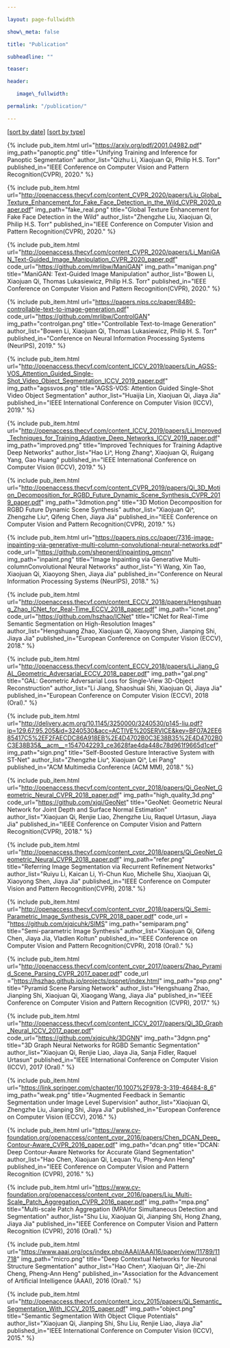 ```yaml
---

layout: page-fullwidth

show\_meta: false

title: "Publication"

subheadline: ""

teaser: 

header:

   image\_fullwidth: 

permalink: "/publication/"

---
```


[[sort by date][1]]	[[sort by type][2]]

 {%  include pub_item.html 
    url="https://arxiv.org/pdf/2001.04982.pdf"
    img_path="panoptic.png"
    title="Unifying Training and Inference for Panoptic Segmentation" 
    author_list="Qizhu Li, Xiaojuan Qi, Philip H.S. Torr"
    published_in="IEEE Conference on Computer Vision and Pattern Recognition(CVPR), 2020."
%} 

{%  include pub_item.html 
    url="http://openaccess.thecvf.com/content_CVPR_2020/papers/Liu_Global_Texture_Enhancement_for_Fake_Face_Detection_in_the_Wild_CVPR_2020_paper.pdf"
    img_path="fake_real.png"
    title="Global Texture Enhancement for Fake Face Detection in the Wild" 
    author_list="Zhengzhe Liu, Xiaojuan Qi, Philip H.S. Torr"
    published_in="IEEE Conference on Computer Vision and Pattern Recognition(CVPR), 2020."
%} 

{%  include pub_item.html 
    url="http://openaccess.thecvf.com/content_CVPR_2020/papers/Li_ManiGAN_Text-Guided_Image_Manipulation_CVPR_2020_paper.pdf"
    code_url="https://github.com/mrlibw/ManiGAN"
    img_path="manigan.png"
    title="ManiGAN: Text-Guided Image Manipulation" 
    author_list="Bowen Li, Xiaojuan Qi, Thomas Lukasiewicz, Philip H.S. Torr"
    published_in="IEEE Conference on Computer Vision and Pattern Recognition(CVPR), 2020."
%}

{%  include pub_item.html 
    url="https://papers.nips.cc/paper/8480-controllable-text-to-image-generation.pdf"
    code_url="https://github.com/mrlibw/ControlGAN"
    img_path="controlgan.png"
    title="Controllable Text-to-Image Generation" 
    author_list="Bowen Li, Xiaojuan Qi, Thomas Lukasiewicz, Philip H. S. Torr"
    published_in="Conference on Neural Information Processing Systems (NeurIPS), 2019."
%}

{%  include pub_item.html 
    url="http://openaccess.thecvf.com/content_ICCV_2019/papers/Lin_AGSS-VOS_Attention_Guided_Single-Shot_Video_Object_Segmentation_ICCV_2019_paper.pdf"
    img_path="agssvos.png"
    title="AGSS-VOS: Attention Guided Single-Shot Video Object Segmentation" 
    author_list="Huaijia Lin, Xiaojuan Qi, Jiaya Jia"
    published_in="IEEE International Conference on Computer Vision (ICCV), 2019."
%}


{%  include pub_item.html 
    url="http://openaccess.thecvf.com/content_ICCV_2019/papers/Li_Improved_Techniques_for_Training_Adaptive_Deep_Networks_ICCV_2019_paper.pdf"
    img_path="improved.png"
    title="Improved Techniques for Training Adaptive Deep Networks" 
    author_list="Hao Li^, Hong Zhang^, Xiaojuan Qi, Ruigang Yang, Gao Huang"
    published_in="IEEE International Conference on Computer Vision (ICCV), 2019."
%}

{%  include pub_item.html 
    url="http://openaccess.thecvf.com/content_CVPR_2019/papers/Qi_3D_Motion_Decomposition_for_RGBD_Future_Dynamic_Scene_Synthesis_CVPR_2019_paper.pdf"
    img_path="3dmotion.png"
    title="3D Motion Decomposition for RGBD Future Dynamic Scene Synthesis" 
    author_list="Xiaojuan Qi^, Zhengzhe Liu^, Qifeng Chen, Jiaya Jia"
    published_in="IEEE Conference on Computer Vision and Pattern Recognition(CVPR), 2019."
%}

{%  include pub_item.html 
    url="https://papers.nips.cc/paper/7316-image-inpainting-via-generative-multi-column-convolutional-neural-networks.pdf"
    code_url="https://github.com/shepnerd/inpainting_gmcnn"
    img_path="inpaint.png"
    title="Image Inpainting via Generative Multi-columnConvolutional Neural Networks" 
    author_list="Yi Wang, Xin Tao, Xiaojuan Qi, Xiaoyong Shen, Jiaya Jia"
    published_in="Conference on Neural Information Processing Systems (NeurIPS), 2018."
%}

{%  include pub_item.html 
    url="http://openaccess.thecvf.com/content_ECCV_2018/papers/Hengshuang_Zhao_ICNet_for_Real-Time_ECCV_2018_paper.pdf"
    img_path="icnet.png"
    code_url="https://github.com/hszhao/ICNet"
    title="ICNet for Real-Time Semantic Segmentation on High-Resolution Images" 
    author_list="Hengshuang Zhao, Xiaojuan Qi, Xiaoyong Shen, Jianping Shi, Jiaya Jia"
    published_in="European Conference on Computer Vision (ECCV), 2018."
%}

{%  include pub_item.html 
    url="http://openaccess.thecvf.com/content_ECCV_2018/papers/Li_Jiang_GAL_Geometric_Adversarial_ECCV_2018_paper.pdf"
    img_path="gal.png"
    title="GAL: Geometric Adversarial Loss for Single-View 3D-Object Reconstruction" 
    author_list="Li Jiang, Shaoshuai Shi, Xiaojuan Qi, Jiaya Jia"
    published_in="European Conference on Computer Vision (ECCV), 2018 (Oral)."
%}

{%  include pub_item.html 
    url="http://delivery.acm.org/10.1145/3250000/3240530/p145-liu.pdf?ip=129.67.95.205&id=3240530&acc=ACTIVE%20SERVICE&key=BF07A2EE685417C5%2EF2FAECDC86A918EB%2E4D4702B0C3E38B35%2E4D4702B0C3E38B35&__acm__=1547042293_ce3628fae4da448c78d961f9665d1cef"
    img_path="sign.png"
    title="Self-Boosted Gesture Interactive System with ST-Net" 
    author_list="Zhengzhe Liu^, Xiaojuan Qi^, Lei Pang"
    published_in="ACM Multimedia Conference (ACM MM), 2018."
%}

{%  include pub_item.html 
    url="http://openaccess.thecvf.com/content_cvpr_2018/papers/Qi_GeoNet_Geometric_Neural_CVPR_2018_paper.pdf"
    img_path="high_quality_3d.png"
    code_url="https://github.com/xjqi/GeoNet"
    title="GeoNet: Geometric Neural Network for Joint Depth and Surface Normal Estimation" 
    author_list="Xiaojuan Qi, Renjie Liao, Zhengzhe Liu, Raquel Urtasun, Jiaya Jia"
    published_in="IEEE Conference on Computer Vision and Pattern Recognition(CVPR), 2018."
%}  

{%  include pub_item.html 
    url="http://openaccess.thecvf.com/content_cvpr_2018/papers/Qi_GeoNet_Geometric_Neural_CVPR_2018_paper.pdf"
    img_path="refer.png"
    title="Referring Image Segmentation via Recurrent Refinement Networks" 
    author_list="Ruiyu Li, Kaican Li, Yi-Chun Kuo, Michelle Shu, Xiaojuan Qi, Xiaoyong Shen, Jiaya Jia"
    published_in="IEEE Conference on Computer Vision and Pattern Recognition(CVPR), 2018."
%}  

{%  include pub_item.html 
    url="http://openaccess.thecvf.com/content_cvpr_2018/papers/Qi_Semi-Parametric_Image_Synthesis_CVPR_2018_paper.pdf"
    code_url = "https://github.com/xjqicuhk/SIMS"
    img_path="semiparam.png"
    title="Semi-parametric Image Synthesis" 
    author_list="Xiaojuan Qi, Qifeng Chen, Jiaya Jia, Vladlen Koltun"
    published_in="IEEE Conference on Computer Vision and Pattern Recognition(CVPR), 2018 (Oral)."
%} 

{%  include pub_item.html 
    url="http://openaccess.thecvf.com/content_cvpr_2017/papers/Zhao_Pyramid_Scene_Parsing_CVPR_2017_paper.pdf"
    code_url ="https://hszhao.github.io/projects/pspnet/index.html"
    img_path="psp.png"
    title="Pyramid Scene Parsing Network" 
    author_list="Hengshuang Zhao, Jianping Shi, Xiaojuan Qi, Xiaogang Wang, Jiaya Jia"
    published_in="IEEE Conference on Computer Vision and Pattern Recognition (CVPR), 2017."
%} 


{%  include pub_item.html 
    url="http://openaccess.thecvf.com/content_ICCV_2017/papers/Qi_3D_Graph_Neural_ICCV_2017_paper.pdf"
    code_url="https://github.com/xjqicuhk/3DGNN"
    img_path="3dgnn.png"
    title="3D Graph Neural Networks for RGBD Semantic Segmentation" 
    author_list="Xiaojuan Qi, Renjie Liao, Jiaya Jia, Sanja Fidler, Raquel Urtasun"
    published_in="IEEE International Conference on Computer Vision (ICCV), 2017 (Oral)."
%}


{%  include pub_item.html 
    url="https://link.springer.com/chapter/10.1007%2F978-3-319-46484-8_6"
    img_path="weak.png"
    title="Augmented Feedback in Semantic Segmentation under Image Level Supervision" 
    author_list="Xiaojuan Qi, Zhengzhe Liu, Jianping Shi, Jiaya Jia"
    published_in="European Conference on Computer Vision (ECCV), 2016."
%} 


{%  include pub_item.html 
    url="https://www.cv-foundation.org/openaccess/content_cvpr_2016/papers/Chen_DCAN_Deep_Contour-Aware_CVPR_2016_paper.pdf"
    img_path="dcan.png"
    title="DCAN: Deep Contour-Aware Networks for Accurate Gland Segmentation" 
    author_list="Hao Chen, Xiaojuan Qi, Lequan Yu, Pheng-Ann Heng"
    published_in="IEEE Conference on Computer Vision and Pattern Recognition (CVPR), 2016."
%} 


{%  include pub_item.html 
    url="https://www.cv-foundation.org/openaccess/content_cvpr_2016/papers/Liu_Multi-Scale_Patch_Aggregation_CVPR_2016_paper.pdf"
    img_path="mpa.png"
    title="Multi-scale Patch Aggregation (MPA)for Simultaneous Detection and Segmentation" 
    author_list="Shu Liu, Xiaojuan Qi, Jianping Shi, Hong Zhang, Jiaya Jia"
    published_in="IEEE Conference on Computer Vision and Pattern Recognition (CVPR), 2016 (Oral)."
%} 

{%  include pub_item.html 
    url="https://www.aaai.org/ocs/index.php/AAAI/AAAI16/paper/view/11789/11718"
    img_path="micro.png"
    title="Deep Contextual Networks for Neuronal Structure Segmentation" 
    author_list="Hao Chen^, Xiaojuan Qi^, Jie-Zhi Cheng,  Pheng-Ann Heng"
    published_in="Association for the Advancement of Artificial Intelligence (AAAI), 2016 (Oral)."
%} 

{%  include pub_item.html 
    url="http://openaccess.thecvf.com/content_iccv_2015/papers/Qi_Semantic_Segmentation_With_ICCV_2015_paper.pdf"
    img_path="object.png"
    title="Semantic Segmentation With Object Clique Potentials" 
    author_list="Xiaojuan Qi, Jianping Shi, Shu Liu, Renjie Liao, Jiaya Jia"
    published_in="IEEE International Conference on Computer Vision (ICCV), 2015."
%} 





[1]:	/publication/
[2]:	/publication_type/
